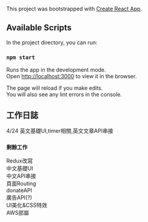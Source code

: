 This project was bootstrapped with [Create React App](https://github.com/facebook/create-react-app).

## Available Scripts

In the project directory, you can run:

### `npm start`

Runs the app in the development mode.<br>
Open [http://localhost:3000](http://localhost:3000) to view it in the browser.

The page will reload if you make edits.<br>
You will also see any lint errors in the console.

## 工作日誌
4/24 英文基礎UI,timer相關,英文文章API串接


###  `剩餘工作`


Redux改寫<br>
中文基礎UI<br>
中文API串接<br>
頁面Routing<br>
donateAPI<br>
廣告API(?)<br>
UI美化&CSS特效<br>
AWS部屬<br>

